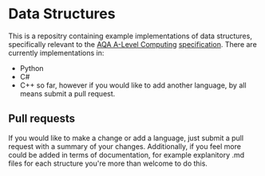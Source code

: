 # Data Structures
This is a repositry containing example implementations of data structures, specifically relevant to the [AQA A-Level Computing](https://en.wikibooks.org/wiki/A-level_Computing/AQA) [specification](http://www.aqa.org.uk/subjects/computer-science-and-it/as-and-a-level/computer-science-7516-7517).
There are currently implementations in:
 - Python
 - C#
 - C++
so far, however if you would like to add another language, by all means submit a pull request.

## Pull requests
If you would like to make a change or add a language, just submit a pull request with a summary of your changes.  Additionally, if you feel more could be added in terms of documentation, for example explanitory .md files for each structure you're more than welcome to do this.
